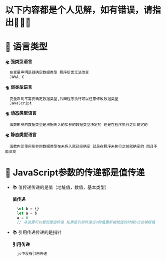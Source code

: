 # 以下内容都是个人见解，如有错误，请指出&#x1F36C;&#x1F36C;&#x1F36C;

# &#x1F3A8; 语言类型
**&#x1F6F8; 强类型语言**
  ```txt
    在变量声明是就确定数据类型 程序后面无法改变 
    JAVA、C
  ```

**&#x1F6F8; 弱类型语言**
  ```
    变量声明不需要确定数据类型,后面程序执行可以任意修改数据类型
    JavaScript
  ```
  
**&#x1F6F8; 动态类型语言**
  ```
    函数形参的数据类型是根据传入的实参的数据类型决定的 也是在程序执行之后确定的
  ```

**&#x1F6F8; 静态类型语言**
```
  函数内部使用形参的数据类型在未传入就已经确定 就是在程序未执行之前就确定的 而且不能改变
```

# &#x1F3A8; JavaScript参数的传递都是值传递
- &#x1F4DA; 值传递传递的是值（地址值，数值，基本类型）

  **值传递**
    ```js
      let b = {}
      let a = b
      a = 0
      // 从这里可以看到是值传递 如果是引用传递当a的值重新被赋值的时候b也会被赋值
    ```
- &#x1F4DA; 引用传递传递的是指针

  **引用传递**
    ```js
      js中没有引用传递
    ```
